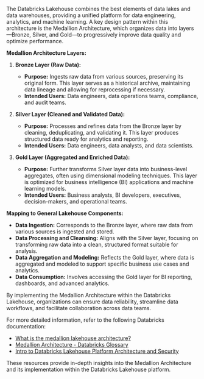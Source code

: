 The Databricks Lakehouse combines the best elements of data lakes and data warehouses, providing a unified platform for data engineering, analytics, and machine learning. A key design pattern within this architecture is the Medallion Architecture, which organizes data into layers—Bronze, Silver, and Gold—to progressively improve data quality and optimize performance.

**Medallion Architecture Layers:**

1. **Bronze Layer (Raw Data):**
   - **Purpose:** Ingests raw data from various sources, preserving its original form. This layer serves as a historical archive, maintaining data lineage and allowing for reprocessing if necessary.
   - **Intended Users:** Data engineers, data operations teams, compliance, and audit teams.

2. **Silver Layer (Cleaned and Validated Data):**
   - **Purpose:** Processes and refines data from the Bronze layer by cleaning, deduplicating, and validating it. This layer produces structured data ready for analytics and reporting.
   - **Intended Users:** Data engineers, data analysts, and data scientists.

3. **Gold Layer (Aggregated and Enriched Data):**
   - **Purpose:** Further transforms Silver layer data into business-level aggregates, often using dimensional modeling techniques. This layer is optimized for business intelligence (BI) applications and machine learning models.
   - **Intended Users:** Business analysts, BI developers, executives, decision-makers, and operational teams.

**Mapping to General Lakehouse Components:**

- **Data Ingestion:** Corresponds to the Bronze layer, where raw data from various sources is ingested and stored.
- **Data Processing and Cleansing:** Aligns with the Silver layer, focusing on transforming raw data into a clean, structured format suitable for analysis.
- **Data Aggregation and Modeling:** Reflects the Gold layer, where data is aggregated and modeled to support specific business use cases and analytics.
- **Data Consumption:** Involves accessing the Gold layer for BI reporting, dashboards, and advanced analytics.

By implementing the Medallion Architecture within the Databricks Lakehouse, organizations can ensure data reliability, streamline data workflows, and facilitate collaboration across data teams.

For more detailed information, refer to the following Databricks documentation:

- [What is the medallion lakehouse architecture?](https://docs.databricks.com/aws/en/lakehouse/medallion)
- [Medallion Architecture - Databricks Glossary](https://www.databricks.com/glossary/medallion-architecture)
- [Intro to Databricks Lakehouse Platform Architecture and Security](https://www.databricks.com/resources/demos/videos/lakehouse-platform/intro-to-databricks-lakehouse-platform-architecture-and-security)

These resources provide in-depth insights into the Medallion Architecture and its implementation within the Databricks Lakehouse platform. 
